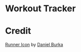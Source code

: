 # Workout Tracker

# Credit

<a href="https://iconscout.com/icons/runner" target="_blank">Runner Icon</a>
by <a href="https://iconscout.com/contributors/healthicons" target="_blank">Daniel Burka</a>